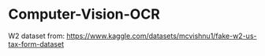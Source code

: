 # Computer-Vision-OCR































W2 dataset from: https://www.kaggle.com/datasets/mcvishnu1/fake-w2-us-tax-form-dataset
